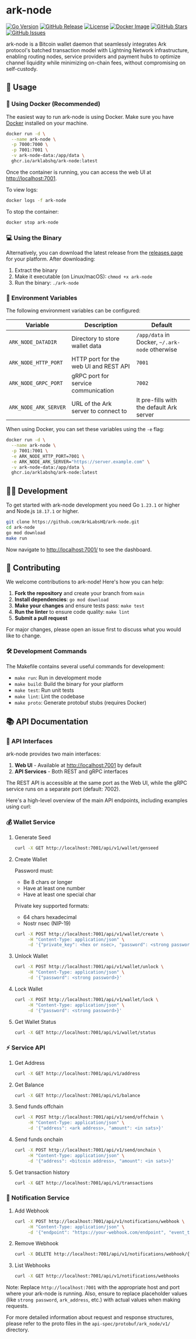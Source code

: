 # ark-node

[![Go Version](https://img.shields.io/badge/Go-1.23.1-blue.svg)](https://golang.org/doc/go1.23)
[![GitHub Release](https://img.shields.io/github/v/release/ArkLabsHQ/ark-node)](https://github.com/ArkLabsHQ/ark-node/releases/latest)
[![License](https://img.shields.io/github/license/ArkLabsHQ/ark-node)](https://github.com/ArkLabsHQ/ark-node/blob/main/LICENSE)
[![Docker Image](https://img.shields.io/docker/pulls/arklabshq/ark-node)](https://ghcr.io/arklabshq/ark-node)
[![GitHub Stars](https://img.shields.io/github/stars/ArkLabsHQ/ark-node)](https://github.com/ArkLabsHQ/ark-node/stargazers)
[![GitHub Issues](https://img.shields.io/github/issues/ArkLabsHQ/ark-node)](https://github.com/ArkLabsHQ/ark-node/issues)

ark-node is a Bitcoin wallet daemon that seamlessly integrates Ark protocol's batched transaction model with Lightning Network infrastructure, enabling routing nodes, service providers and payment hubs to optimize channel liquidity while minimizing on-chain fees, without compromising on self-custody.

## 🚀 Usage

### 🐳 Using Docker (Recommended)

The easiest way to run ark-node is using Docker. Make sure you have [Docker](https://docs.docker.com/get-docker/) installed on your machine.

```bash
docker run -d \
  --name ark-node \
  -p 7000:7000 \
  -p 7001:7001 \
  -v ark-node-data:/app/data \
  ghcr.io/arklabshq/ark-node:latest
```

Once the container is running, you can access the web UI at [http://localhost:7001](localhost:7001).

To view logs:

```bash
docker logs -f ark-node
```

To stop the container:

```bash
docker stop ark-node
```

### 💻 Using the Binary

Alternatively, you can download the latest release from the [releases page](https://github.com/ArkLabsHQ/ark-node/releases) for your platform. After downloading:

1. Extract the binary
2. Make it executable (on Linux/macOS): `chmod +x ark-node`
3. Run the binary: `./ark-node`

### 🔧 Environment Variables

The following environment variables can be configured:

| Variable | Description | Default |
|----------|-------------|---------|
| `ARK_NODE_DATADIR` | Directory to store wallet data | `/app/data` in Docker, `~/.ark-node` otherwise |
| `ARK_NODE_HTTP_PORT` | HTTP port for the web UI and REST API | `7001` |
| `ARK_NODE_GRPC_PORT` | gRPC port for service communication | `7002` |
| `ARK_NODE_ARK_SERVER` | URL of the Ark server to connect to | It pre-fills with the default Ark server |

When using Docker, you can set these variables using the `-e` flag:

```bash
docker run -d \
  --name ark-node \
  -p 7001:7001 \
  -e ARK_NODE_HTTP_PORT=7001 \
  -e ARK_NODE_ARK_SERVER="https://server.example.com" \
  -v ark-node-data:/app/data \
  ghcr.io/arklabshq/ark-node:latest
```

## 👨‍💻 Development

To get started with ark-node development you need Go `1.23.1` or higher and Node.js `18.17.1` or higher.

```bash
git clone https://github.com/ArkLabsHQ/ark-node.git
cd ark-node
go mod download
make run
```

Now navigate to [http://localhost:7001/](http://localhost:7001/) to see the dashboard.

## 🤝 Contributing

We welcome contributions to ark-node! Here's how you can help:

1. **Fork the repository** and create your branch from `main`
2. **Install dependencies**: `go mod download`
3. **Make your changes** and ensure tests pass: `make test`
4. **Run the linter** to ensure code quality: `make lint`
5. **Submit a pull request**

For major changes, please open an issue first to discuss what you would like to change.

### 🛠️ Development Commands

The Makefile contains several useful commands for development:

- `make run`: Run in development mode
- `make build`: Build the binary for your platform
- `make test`: Run unit tests
- `make lint`: Lint the codebase
- `make proto`: Generate protobuf stubs (requires Docker)

## 📚 API Documentation

### 🔌 API Interfaces

ark-node provides two main interfaces:

1. **Web UI** - Available at [http://localhost:7001](http://localhost:7001) by default
2. **API Services** - Both REST and gRPC interfaces

The REST API is accessible at the same port as the Web UI, while the gRPC service runs on a separate port (default: 7002).

Here's a high-level overview of the main API endpoints, including examples using curl:

### 💰 Wallet Service

1. Generate Seed

   ```sh
   curl -X GET http://localhost:7001/api/v1/wallet/genseed
   ```

2. Create Wallet

   Password must:
   - Be 8 chars or longer
   - Have at least one number
   - Have at least one special char

   Private key supported formats:
   - 64 chars hexadecimal
   - Nostr nsec (NIP-19)
  
   ```sh
   curl -X POST http://localhost:7001/api/v1/wallet/create \
        -H "Content-Type: application/json" \
        -d '{"private_key": <hex or nsec>, "password": <strong password>, "server_url": "https://server.example.com"}'
   ```

3. Unlock Wallet

   ```sh
   curl -X POST http://localhost:7001/api/v1/wallet/unlock \
        -H "Content-Type: application/json" \
        -d '{"password": <strong password>}'
   ```

4. Lock Wallet

   ```sh
   curl -X POST http://localhost:7001/api/v1/wallet/lock \
        -H "Content-Type: application/json" \
        -d '{"password": <strong password>}'
   ```

5. Get Wallet Status

   ```sh
   curl -X GET http://localhost:7001/api/v1/wallet/status
   ```

### ⚡ Service API

1. Get Address

   ```sh
   curl -X GET http://localhost:7001/api/v1/address
   ```

2. Get Balance

   ```sh
   curl -X GET http://localhost:7001/api/v1/balance
   ```

3. Send funds offchain

   ```sh
   curl -X POST http://localhost:7001/api/v1/send/offchain \
        -H "Content-Type: application/json" \
        -d '{"address": <ark address>, "amount": <in sats>}'
   ```

4. Send funds onchain

   ```sh
   curl -X POST http://localhost:7001/api/v1/send/onchain \
        -H "Content-Type: application/json" \
        -d '{"address": <bitcoin address>, "amount": <in sats>}'
   ```

5. Get transaction history

   ```sh
   curl -X GET http://localhost:7001/api/v1/transactions
   ```

### 🔔 Notification Service

1. Add Webhook

   ```sh
   curl -X POST http://localhost:7001/api/v1/notifications/webhook \
        -H "Content-Type: application/json" \
        -d '{"endpoint": "https://your-webhook.com/endpoint", "event_type": "WEBHOOK_EVENT_TYPE_ROUND", "secret": "your_secret"}'
   ```

2. Remove Webhook

   ```sh
   curl -X DELETE http://localhost:7001/api/v1/notifications/webhook/{webhook_id}
   ```

3. List Webhooks

   ```sh
   curl -X GET http://localhost:7001/api/v1/notifications/webhooks
   ```

Note: Replace `http://localhost:7001` with the appropriate host and port where your ark-node is running. Also, ensure to replace placeholder values (like `strong password`, `ark_address`, etc.) with actual values when making requests.

For more detailed information about request and response structures, please refer to the proto files in the `api-spec/protobuf/ark_node/v1/` directory.

